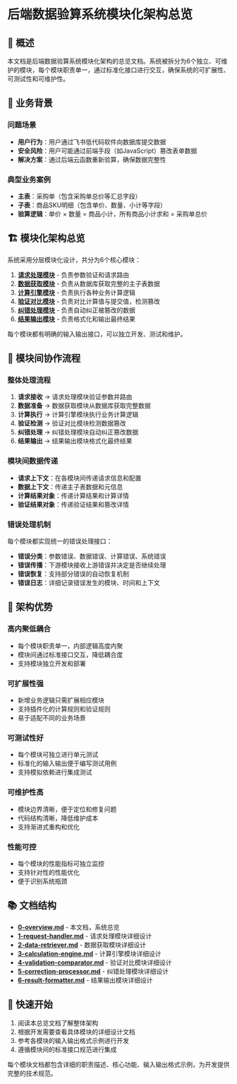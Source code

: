 # 后端数据验算系统模块化架构总览

## 📝 概述

本文档是后端数据验算系统模块化架构的总览文档。系统被拆分为6个独立、可维护的模块，每个模块职责单一，通过标准化接口进行交互，确保系统的可扩展性、可测试性和可维护性。

## 🎯 业务背景

### 问题场景
- **用户行为**：用户通过飞书低代码软件向数据库提交数据
- **安全风险**：用户可能通过前端手段（如JavaScript）篡改表单数据
- **解决方案**：通过后端云函数重新验算，确保数据完整性

### 典型业务案例
- **主表**：采购单（包含采购单总价等汇总字段）
- **子表**：商品SKU明细（包含单价、数量、小计等字段）
- **验算逻辑**：单价 × 数量 = 商品小计，所有商品小计求和 = 采购单总价

## 🏗️ 模块化架构总览

系统采用分层模块化设计，共分为6个核心模块：

1. **[请求处理模块](./1-request-handler.md)** - 负责参数验证和请求路由
2. **[数据获取模块](./2-data-retriever.md)** - 负责从数据库获取完整的主子表数据
3. **[计算引擎模块](3-1-calculation-engine.md)** - 负责执行各种业务计算逻辑
4. **[验证对比模块](./4-validation-comparator.md)** - 负责对比计算值与提交值，检测篡改
5. **[纠错处理模块](./5-correction-processor.md)** - 负责自动纠正被篡改的数据
6. **[结果输出模块](../../../../../docs/guides/aa/aaas/a.md)** - 负责格式化和输出最终结果

每个模块都有明确的输入输出接口，可以独立开发、测试和维护。

## 🔄 模块间协作流程

### 整体处理流程
1. **请求接收** → 请求处理模块验证参数并路由
2. **数据准备** → 数据获取模块从数据库获取完整数据
3. **计算执行** → 计算引擎模块执行业务计算逻辑
4. **验证检测** → 验证对比模块检测数据篡改
5. **纠错处理** → 纠错处理模块自动纠正篡改数据
6. **结果输出** → 结果输出模块格式化最终结果

### 模块间数据传递
- **请求上下文**：在各模块间传递请求信息和配置
- **数据上下文**：传递主子表数据和元信息
- **计算结果对象**：传递计算结果和计算详情
- **验证结果对象**：传递验证结果和篡改详情

### 错误处理机制
每个模块都实现统一的错误处理接口：
- **错误分类**：参数错误、数据错误、计算错误、系统错误
- **错误传播**：下游模块接收上游错误并决定是否继续处理
- **错误恢复**：支持部分错误的自动恢复机制
- **错误日志**：详细记录错误发生的模块、时间和上下文

## 🎯 架构优势

### 高内聚低耦合
- 每个模块职责单一，内部逻辑高度内聚
- 模块间通过标准接口交互，降低耦合度
- 支持模块独立开发和部署

### 可扩展性强
- 新增业务逻辑只需扩展相应模块
- 支持插件化的计算规则和验证规则
- 易于适配不同的业务场景

### 可测试性好
- 每个模块可独立进行单元测试
- 标准化的输入输出便于编写测试用例
- 支持模拟依赖进行集成测试

### 可维护性高
- 模块边界清晰，便于定位和修复问题
- 代码结构清晰，降低维护成本
- 支持渐进式重构和优化

### 性能可控
- 每个模块的性能指标可独立监控
- 支持针对性的性能优化
- 便于识别系统瓶颈

## 📚 文档结构

- **[0-overview.md](0-1-overview.md)** - 本文档，系统总览
- **[1-request-handler.md](./1-request-handler.md)** - 请求处理模块详细设计
- **[2-data-retriever.md](./2-data-retriever.md)** - 数据获取模块详细设计
- **[3-calculation-engine.md](3-1-calculation-engine.md)** - 计算引擎模块详细设计
- **[4-validation-comparator.md](./4-validation-comparator.md)** - 验证对比模块详细设计
- **[5-correction-processor.md](./5-correction-processor.md)** - 纠错处理模块详细设计
- **[6-result-formatter.md](../../../../../docs/guides/aa/aaas/a.md)** - 结果输出模块详细设计

## 🚀 快速开始

1. 阅读本总览文档了解整体架构
2. 根据开发需要查看具体模块的详细设计文档
3. 参考各模块的输入输出格式示例进行开发
4. 遵循模块间的标准接口规范进行集成

每个模块文档都包含详细的职责描述、核心功能、输入输出格式示例，为开发提供完整的技术规范。